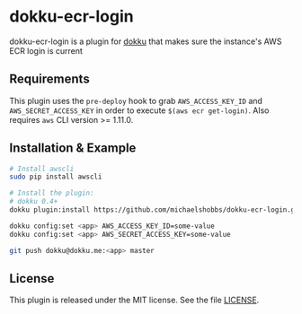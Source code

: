 # dokku-ecr-login

dokku-ecr-login is a plugin for [dokku][dokku] that makes sure the instance's AWS ECR login is current

## Requirements

This plugin uses the `pre-deploy` hook to grab `AWS_ACCESS_KEY_ID` and `AWS_SECRET_ACCESS_KEY` in order to execute `$(aws ecr get-login)`. Also requires `aws` CLI version >= 1.11.0.

## Installation & Example

```sh
# Install awscli
sudo pip install awscli

# Install the plugin:
# dokku 0.4+
dokku plugin:install https://github.com/michaelshobbs/dokku-ecr-login.git

dokku config:set <app> AWS_ACCESS_KEY_ID=some-value
dokku config:set <app> AWS_SECRET_ACCESS_KEY=some-value

git push dokku@dokku.me:<app> master
```

## License

This plugin is released under the MIT license. See the file [LICENSE](LICENSE).

[dokku]: https://github.com/dokku/dokku
[herokuish]: https://github.com/gliderlabs/herokuish
